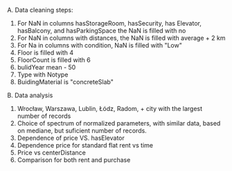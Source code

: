 A. Data cleaning steps:
1. For NaN in columns hasStorageRoom, hasSecurity, has Elevator, hasBalcony, and hasParkingSpace the NaN is filled with no
2. For NaN in columns with distances, the NaN is filled with average + 2 km
3. For Na in columns with condition, NaN is filled with "Low"
4. Floor is  filled with 4
5. FloorCount is filled with 6
6. bulidYear mean - 50
7. Type with Notype
8. BuidingMaterial is "concreteSlab"

B. Data analysis
1. Wrocław, Warszawa, Lublin, Łódz, Radom, + city with the largest number of records
2. Choice of spectrum of normalized parameters, with similar data, based on mediane, but suficient number of records.
3. Dependence of price VS. hasElevator
4. Dependence price for standard flat rent vs time 
5. Price vs centerDistance
6. Comparison for both rent and purchase